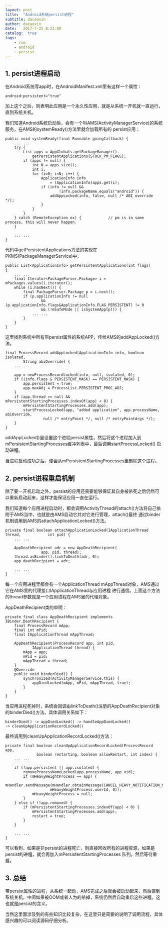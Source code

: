 ```yaml
---
layout: post
title:  "Android系统persist进程"
subtitle: dacaoxin
author: dacaoxin
date:   2017-7-25 8:23:00
catalog:  true
tags:
    - rom
    - android
    - persist
---
```


## 1. persist进程启动

在Android系统写app时，在AndroidManifest.xml里有这样一个属性：

	android:persistent="true" 
	
加上这个之后，则表明此应用是一个永久性应用，就是从系统一开机就一直运行，直到系统关机。

我们知道Android系统启动后，会有一个叫AMS(ActivityManagerService)的系统服务，在AMS的systemReady()方法里就会加载所有的
persist应用：

	public void systemReady(final Runnable goingCallback) {
        ... ...        
        try {
            List apps = AppGlobals.getPackageManager().
                getPersistentApplications(STOCK_PM_FLAGS);
            if (apps != null) {
                int N = apps.size();
                int i;                
                for (i=0; i<N; i++) {
                    ApplicationInfo info
                        = (ApplicationInfo)apps.get(i);   
                    if (info != null &&
                            !info.packageName.equals("android")) {
                        addAppLocked(info, false, null /* ABI override */);
                    }
                }
            }
        } catch (RemoteException ex) {            // pm is in same process, this will never happen.
        }

        ... ...
    }
	
代码中getPersistentApplications方法的实现在PKMS(PackageManagerService)中，

	public List<ApplicationInfo> getPersistentApplications(int flags)
    {
        ... ...        
        final Iterator<PackageParser.Package> i = mPackages.values().iterator();        
        while (i.hasNext()) {            
            final PackageParser.Package p = i.next();            
            if (p.applicationInfo != null
                    && (p.applicationInfo.flags&ApplicationInfo.FLAG_PERSISTENT) != 0
                    && (!mSafeMode || isSystemApp(p))) {
                ... ...
            }
        }
    }
	
这里找到系统中所有带persist属性的系统APP，传给AMS的addAppLocked()方法。

	final ProcessRecord addAppLocked(ApplicationInfo info, boolean isolated,
            String abiOverride) {
        ... ...

        app = newProcessRecordLocked(info, null, isolated, 0);        
        if ((info.flags & PERSISTENT_MASK) == PERSISTENT_MASK) {
            app.persistent = true;
            app.maxAdj = ProcessList.PERSISTENT_PROC_ADJ;
        }        
        if (app.thread == null && mPersistentStartingProcesses.indexOf(app) < 0) {
            mPersistentStartingProcesses.add(app);
            startProcessLocked(app, "added application", app.processName, abiOverride,                    
                     null /* entryPoint */, null /* entryPointArgs */);
        }
    }
	
addAppLocked()里设置这个进程persist属性，然后将这个进程加入到mPersistentStartingProcesses缓冲列表中，最后调用startProcessLocked()
启动进程。

当进程启动成功之后，便会从mPersistentStartingProcesses里删除这个进程。

## 2. persist进程重启机制

除了要一开机启动之外，persist的应用还需要能够保证其自身被杀死之后仍然可以重新启动起来，这样才能保证应用一直在运行。

我们知道每个应用进程启动时，都会调用ActivityThread的attach()方法将自己依附于AMS当中，也就是由AMS启动它并对它进行管理，attach()最终
通过binder机制调用到AMS的attachApplicationLocked()方法。

	private final boolean attachApplicationLocked(IApplicationThread thread,            int pid) {
        ... ...

        AppDeathRecipient adr = new AppDeathRecipient(
                    app, pid, thread);
        thread.asBinder().linkToDeath(adr, 0);
        app.deathRecipient = adr;

        ... ...
    }
	
每一个应用进程里都会有一个ApplicationThread mAppThread对象，AMS通过它在AMS里的代理接口IApplicationThread与应用进程
进行通信。上面这个方法的thread参数就是一个应用进程在AMS里的代理对象。

AppDeathRecipient类的申明：

	private final class AppDeathRecipient implements IBinder.DeathRecipient {        
		final ProcessRecord mApp;        
		final int mPid;        
		final IApplicationThread mAppThread;

        AppDeathRecipient(ProcessRecord app, int pid,
                IApplicationThread thread) {
            mApp = app;
            mPid = pid;
            mAppThread = thread;
        }        
        @Override
        public void binderDied() {            
            synchronized(ActivityManagerService.this) {
                appDiedLocked(mApp, mPid, mAppThread, true);
            }
        }
    }

当应用进程死掉时，系统会回调由linkToDeath()注册的AppDeathRecipient对象的binderDied()方法。具体调用关系如下：

	binderDied() -> appDiedLocked() -> handleAppDiedLocked()
    -> cleanUpApplicationRecordLocked()
	
最终调用到cleanUpApplicationRecordLocked()方法：

	private final boolean cleanUpApplicationRecordLocked(ProcessRecord app,            
                  boolean restarting, boolean allowRestart, int index) {
        ... ... 

        if (!app.persistent || app.isolated) {
            removeProcessNameLocked(app.processName, app.uid);            
            if (mHeavyWeightProcess == app) {    
                mHandler.sendMessage(mHandler.obtainMessage(CANCEL_HEAVY_NOTIFICATION_MSG,
                        mHeavyWeightProcess.userId, 0));
                mHeavyWeightProcess = null;
            }
        } else if (!app.removed) {            
            if (mPersistentStartingProcesses.indexOf(app) < 0) {
                mPersistentStartingProcesses.add(app);
                restart = true;
            }
        }

        ... ...
    }
	
可以看到，如果是非persist的进程死亡，则直接回收所有的进程资源，如果是persist的进程，就会再加入mPersistentStartingProcesses
队列，然后等待重启。

## 3. 总结

带persist属性的进程，从系统一起动，AMS完成之后就会被启动起来，然后直到系统关机。中间如果被OOM或者人为的杀掉，系统仍然后自动重启这些进程。这
也就是persist的含义。

当然这里面涉及到的有些知识比较复杂，在这里只是简要的说明了调用流程，具体感兴趣的可以阅读源码仔细分析。
